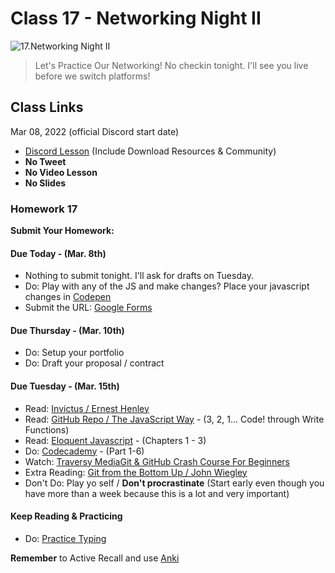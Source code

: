 # Class 17 - Networking Night II

![17.Networking Night II](https://cdn.hashnode.com/res/hashnode/image/upload/v1676632640976/ELknCKu1-.png?auto=compress)

> Let's Practice Our Networking! No checkin tonight. I'll see you live before we switch platforms!

## Class Links

Mar 08, 2022 (official Discord start date)

- [Discord Lesson](https://discord.com/channels/735923219315425401/738891289071714388/950884055979794463) (Include Download Resources & Community)
- **No Tweet**
- **No Video Lesson**
- **No Slides**

### Homework 17

**Submit Your Homework:**

#### Due Today - (Mar. 8th)

- Nothing to submit tonight. I'll ask for drafts on Tuesday.
- Do: Play with any of the JS and make changes? Place your javascript changes in [Codepen](https://codepen.io)
- Submit the URL: [Google Forms](https://forms.gle/q9qvPkrH5jKgEfxBA)

#### Due Thursday - (Mar. 10th)

- Do: Setup your portfolio
- Do: Draft your proposal / contract

#### Due Tuesday - (Mar. 15th)

- Read: [Invictus / Ernest Henley](https://www.poetryfoundation.org/poems/51642/invictus)
- Read: [GitHub Repo / The JavaScript Way](https://github.com/bpesquet/thejsway) - (3, 2, 1... Code! through Write Functions)
- Read: [Eloquent Javascript](http://eloquentjavascript.net/3rd_edition/) - (Chapters 1 - 3)
- Do: [Codecademy](https://www.codecademy.com/learn/introduction-to-javascript) - (Part 1-6)
- Watch: [Traversy MediaGit & GitHub Crash Course For Beginners](https://youtu.be/SWYqp7iY_Tc)
- Extra Reading: [Git from the Bottom Up / John Wiegley](https://jwiegley.github.io/git-from-the-bottom-up/)
- Don't Do: Play yo self / **Don't procrastinate** (Start early even though you have more than a week because this is a lot and very important)

#### Keep Reading & Practicing

- Do: [Practice Typing](https://www.keybr.com/)

**Remember** to Active Recall and use [Anki](https://apps.ankiweb.net/)
